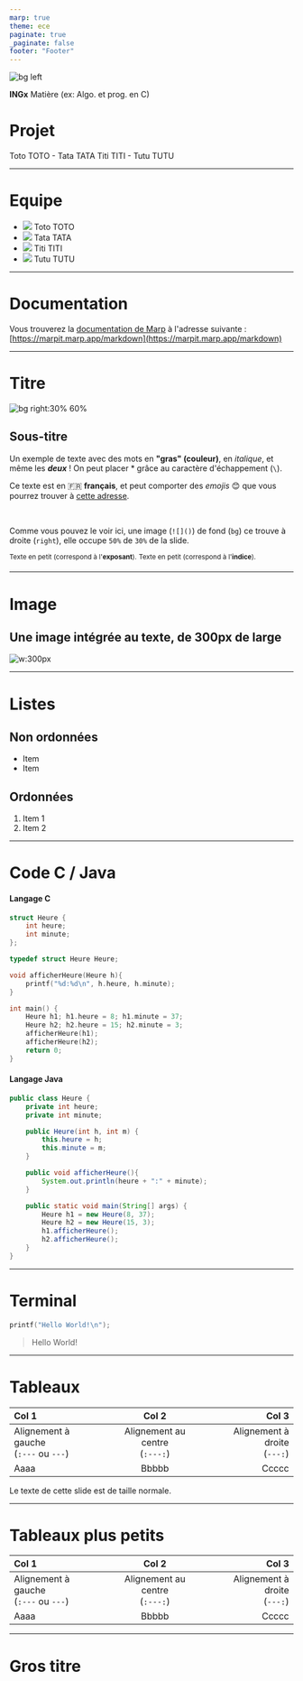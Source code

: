 ```yaml
---
marp: true
theme: ece
paginate: true
_paginate: false
footer: "Footer"
---
```


<script type="module">
  import mermaid from 'https://cdn.jsdelivr.net/npm/mermaid@10/dist/mermaid.esm.min.mjs';
    mermaid.initialize({ 
        startOnLoad: true,
        theme: 'base',
    });
    
</script>

<!--
# Style lead only for this slide
_class: lead
-->

![bg left](./images/ece_fond.png)

**INGx** Matière (ex: Algo. et prog. en C)

# Projet

Toto TOTO - Tata TATA
Titi TITI - Tutu TUTU

---

<!-- _class: team -->

# Equipe

- ![](./images/equipe/user-Credits-Unsplash-@alecuffia.jpg) Toto TOTO
- ![](./images/equipe/user-Credits-Unsplash-@heyhoneybunny.jpg) Tata TATA
- ![](./images/equipe/user-Credits-Unsplash-@charlesdeluvio.jpg) Titi TITI
- ![](./images/equipe/user-Credits-Unsplash-@victor_vector.jpg) Tutu TUTU

---

# Documentation

Vous trouverez la [documentation de Marp](https://marpit.marp.app/markdown) à l'adresse suivante :
[https://marpit.marp.app/markdown](https://marpit.marp.app/markdown)


---

# Titre

![bg right:30% 60%](./images/ece_fond.png)

## Sous-titre

Un exemple de texte avec des mots en **"gras" (couleur)**, en *italique*, et même les ***deux*** ! On peut placer \* grâce au caractère d'échappement (`\`).

Ce texte est en :fr: **français**, et peut comporter des *emojis* :blush: que vous pourrez trouver à [cette adresse](https://github-emoji-picker.rickstaa.dev/).

<br> <!-- Balises HTML autorisées, ici retour à la ligne -->

Comme vous pouvez le voir ici, une image (`![]()`) de fond (`bg`) ce trouve à droite (`right`), elle occupe `50%` de `30%` de la slide.

<sup>Texte en petit (correspond à l'**exposant**).</sup>
<sup>Texte en petit (correspond à l'**indice**).</sup>

---

# Image


## Une image intégrée au texte, de **300px** de large

![w:300px](./images/ece_logo.png)


---

# Listes

## Non ordonnées

- Item
- Item

## Ordonnées

1. Item 1
1. Item 2

---

# Code **C** / **Java**

<!-- Les balises HTML servent ici à créer deux colonnes -->
<div class="grid grid-cols-2 gap-4">
<div>

#### Langage C

```C
struct Heure {
    int heure;
    int minute;
};

typedef struct Heure Heure;

void afficherHeure(Heure h){
    printf("%d:%d\n", h.heure, h.minute);
}

int main() {
    Heure h1; h1.heure = 8; h1.minute = 37;
    Heure h2; h2.heure = 15; h2.minute = 3;
    afficherHeure(h1);
    afficherHeure(h2);
    return 0;
}
```
</div>
<div>

#### Langage Java

```Java
public class Heure {
    private int heure;
    private int minute;

    public Heure(int h, int m) {
        this.heure = h;
        this.minute = m;
    }

    public void afficherHeure(){
        System.out.println(heure + ":" + minute);
    }

    public static void main(String[] args) {
        Heure h1 = new Heure(8, 37);
        Heure h2 = new Heure(15, 3);
        h1.afficherHeure();
        h2.afficherHeure();
    }
}
```
</div>
</div>

---

# Terminal

```C
printf("Hello World!\n");
```
> Hello World!

---

# Tableaux

|Col 1|Col 2|Col 3|
|:---|:---:|---:|
|Alignement à gauche<br>(`:---` ou `---`)|Alignement au centre<br>(`:---:`)|Alignement à droite<br>(`---:`)|
|Aaaa|Bbbbb|Ccccc|

Le texte de cette slide est de taille normale.

---

<!-- _class: small -->

# Tableaux plus petits

|Col 1|Col 2|Col 3|
|:---|:---:|---:|
|Alignement à gauche<br>(`:---` ou `---`)|Alignement au centre<br>(`:---:`)|Alignement à droite<br>(`---:`)|
|Aaaa|Bbbbb|Ccccc|

---

<!--
_class: titre
-->

# Gros titre
